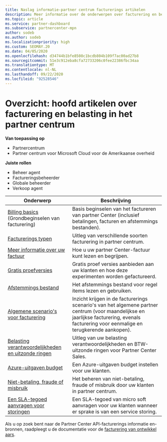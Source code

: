 ```yaml
---
title: Naslag informatie-partner centrum facturerings artikelen
description: Meer informatie over de onderwerpen over facturering en belastingen in het partner centrum. Informatie is van toepassing op facturerings resources, facturen, CSP-facturering en belastingen.
ms.topic: article
ms.service: partner-dashboard
ms.subservice: partnercenter-mpn
author: sodeb
ms.author: sodeb
ms.localizationpriority: high
ms.custom: SEOMAY.20
ms.date: 04/05/2020
ms.openlocfilehash: d34744b1bfe8508c1bcdb804b109f7ac00ad27b8
ms.sourcegitcommit: 51e3c912eba8cfa72733206c0fee22386fbc34aa
ms.translationtype: MT
ms.contentlocale: nl-NL
ms.lasthandoff: 09/22/2020
ms.locfileid: "92528546"
---
```

# <a name="overview-main-billing-and-tax-articles-in-partner-center"></a>Overzicht: hoofd artikelen over facturering en belasting in het partner centrum

**Van toepassing op**

- Partnercentrum
- Partner centrum voor Microsoft Cloud voor de Amerikaanse overheid

**Juiste rollen**

- Beheer agent
- Factureringsbeheerder
- Globale beheerder
- Verkoop agent

| Onderwerp | Beschrijving |
| ----- | ----------- |
| [Billing basics](billing-basics.md) (Grondbeginselen van facturering) | Basis beginselen van het factureren van partner Center (inclusief betalingen, facturen en afstemmings bestanden). |
| [Facturerings typen](billing-different-types.md) | Uitleg van verschillende soorten facturering in partner centrum. |
| [Meer informatie over uw factuur](read-your-bill.md) | Hoe u uw partner Center-factuur kunt lezen en begrijpen. |
| [Gratis proefversies](offer-your-customers-trials-of-microsoft-products.md) | Gratis proef versies aanbieden aan uw klanten en hoe deze experimenten worden gefactureerd. |
| [Afstemmings bestand](use-the-reconciliation-files.md) | Het afstemmings bestand voor regel items lezen en gebruiken. |
| [Algemene scenario's voor facturering](common-billing-scenarios.md) | Inzicht krijgen in de facturerings scenario's van het algemene partner centrum (voor maandelijkse en jaarlijkse facturering, evenals facturering voor eenmalige en terugkerende aankopen). |
| [Belasting verantwoordelijkheden en uitzonde ringen](tax-and-tax-exemptions.md) | Uitleg van uw belasting verantwoordelijkheden en BTW-uitzonde ringen voor Partner Center Sales. |
| [Azure-uitgaven budget](set-an-azure-spending-budget-for-your-customers.md) | Een Azure-uitgaven budget instellen voor uw klanten. |
| [Niet-betaling, fraude of misbruik](non-payment-fraud-misuse.md) | Het beheren van niet-betaling, fraude of misbruik door uw klanten in partner centrum. |
| [Een SLA-tegoed aanvragen voor storingen](request-credit.md) | Een SLA-tegoed van micro soft aanvragen voor uw klanten wanneer er sprake is van een service storing. |

Als u op zoek bent naar de Partner Center API-facturerings informatie en-bronnen, raadpleegt u de documentatie voor de [facturering van ontwikkel aars](/partner-center/develop/manage-billing).